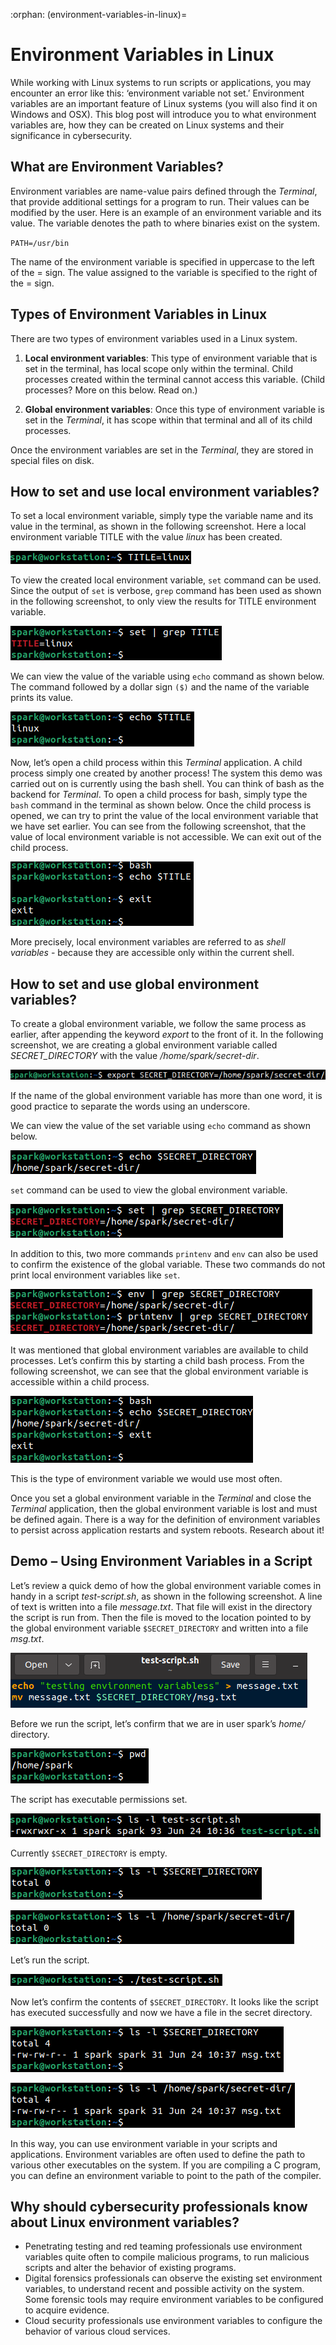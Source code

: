 :orphan:
(environment-variables-in-linux)=

# Environment Variables in Linux

While working with Linux systems to run scripts or applications, you may encounter an error like this: ‘environment variable not set.’ Environment variables are an important feature of Linux systems (you will also find it on Windows and OSX). This blog post will introduce you to what environment variables are, how they can be created on Linux systems and their significance in cybersecurity.

## What are Environment Variables?

Environment variables are name-value pairs defined through the _Terminal_, that provide additional settings for a program to run. Their values can be modified by the user. Here is an example of an environment variable and its value. The variable denotes the path to where binaries exist on the system.

`PATH=/usr/bin`

The name of the environment variable is specified in uppercase to the left of the = sign. The value assigned to the variable is specified to the right of the = sign.

## Types of Environment Variables in Linux

There are two types of environment variables used in a Linux system.

1. **Local environment variables**: This type of environment variable that is set in the terminal, has local scope only within the terminal. Child processes created within the terminal cannot access this variable. (Child processes? More on this below. Read on.)

2. **Global environment variables**: Once this type of environment variable is set in the _Terminal_, it has scope within that terminal and all of its child processes.

Once the environment variables are set in the _Terminal_, they are stored in special files on disk.

## How to set and use local environment variables?

To set a local environment variable, simply type the variable name and its value in the terminal, as shown in the following screenshot. Here a local environment variable TITLE with the value _linux_ has been created.

![alt text](images/env-1.png)

To view the created local environment variable, `set` command can be used. Since the output of `set` is verbose, `grep` command has been used as shown in the following screenshot, to only view the results for TITLE environment variable.

![alt text](images/env-2.png)

We can view the value of the variable using `echo` command as shown below. The command followed by a dollar sign `($)` and the name of the variable prints its value.

![alt text](images/env-3.png)

Now, let’s open a child process within this _Terminal_ application. A child process simply one created by another process! The system this demo was carried out on is currently using the bash shell. You can think of bash as the backend for _Terminal_. To open a child process for bash, simply type the `bash` command in the terminal as shown below. Once the child process is opened, we can try to print the value of the local environment variable that we have set earlier. You can see from the following screenshot, that the value of local environment variable is not accessible. We can exit out of the child process.

![alt text](images/env-4.png)

More precisely, local environment variables are referred to as _shell variables_ - because they are accessible only within the current shell.

## How to set and use global environment variables?

To create a global environment variable, we follow the same process as earlier, after appending the keyword _export_ to the front of it. In the following screenshot, we are creating a global environment variable called _SECRET_DIRECTORY_ with the value _/home/spark/secret-dir_.

![alt text](images/env-5.png)

If the name of the global environment variable has more than one word, it is good practice to separate the words using an underscore.

We can view the value of the set variable using `echo` command as shown below.

![alt text](images/env-6.png)

`set` command can be used to view the global environment variable.

![alt text](images/env-7.png)

In addition to this, two more commands `printenv` and `env` can also be used to confirm the existence of the global variable. These two commands do not print local environment variables like `set`.

![alt text](images/env-8.png)

It was mentioned that global environment variables are available to child processes. Let’s confirm this by starting a child bash process. From the following screenshot, we can see that the global environment variable is accessible within a child process.

![alt text](images/env-9.png)

This is the type of environment variable we would use most often.

Once you set a global environment variable in the _Terminal_ and close the _Terminal_ application, then the global environment variable is lost and must be defined again. There is a way for the definition of environment variables to persist across application restarts and system reboots. Research about it!

## Demo – Using Environment Variables in a Script

Let’s review a quick demo of how the global environment variable comes in handy in a script _test-script.sh_, as shown in the following screenshot. A line of text is written into a file _message.txt_. That file will exist in the directory the script is run from. Then the file is moved to the location pointed to by the global environment variable `$SECRET_DIRECTORY` and written into a file _msg.txt_.

![alt text](images/env-10.png)

Before we run the script, let’s confirm that we are in user spark’s _home/_ directory.

![alt text](images/env-11.png)

The script has executable permissions set.

![alt text](images/env-12.png)

Currently `$SECRET_DIRECTORY` is empty.

![alt text](images/env-13.png)

![alt text](images/env-14.png)

Let’s run the script.

![alt text](images/env-15.png)

Now let’s confirm the contents of `$SECRET_DIRECTORY`. It looks like the script has executed successfully and now we have a file in the secret directory.

![alt text](images/env-16.png)

![alt text](images/env-17.png)

In this way, you can use environment variable in your scripts and applications. Environment variables are often used to define the path to various other executables on the system. If you are compiling a C program, you can define an environment variable to point to the path of the compiler.

## Why should cybersecurity professionals know about Linux environment variables?

- Penetrating testing and red teaming professionals use environment variables quite often to compile malicious programs, to run malicious scripts and alter the behavior of existing programs.
- Digital forensics professionals can observe the existing set environment variables, to understand recent and possible activity on the system. Some forensic tools may require environment variables to be configured to acquire evidence.
- Cloud security professionals use environment variables to configure the behavior of various cloud services.
